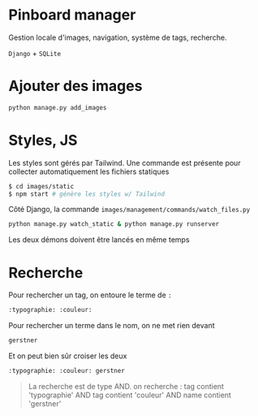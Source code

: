 # Pinboard manager
Gestion locale d'images, navigation, système de tags, recherche.

`Django` + `SQLite`

# Ajouter des images
```bash
python manage.py add_images
```

# Styles, JS
Les styles sont gérés par Tailwind. Une commande est présente pour collecter automatiquement les fichiers statiques
```bash
$ cd images/static
$ npm start # génère les styles w/ Tailwind
```
Côté Django, la commande `images/management/commands/watch_files.py`
```bash
python manage.py watch_static & python manage.py runserver
```

Les deux démons doivent être lancés en même temps

# Recherche
Pour rechercher un tag, on entoure le terme de `:`

```bash
:typographie: :couleur:
```

Pour rechercher un terme dans le nom, on ne met rien devant
```bash
gerstner
```

Et on peut bien sûr croiser les deux
```bash
:typographie: :couleur: gerstner
```

> La recherche est de type AND. on recherche : 
> tag contient 'typographie' AND tag contient 'couleur' AND name contient 'gerstner'
